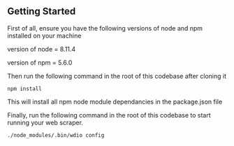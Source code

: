 ## Getting Started

First of all, ensure you have the following versions of node and npm installed on your machine

version of node = 8.11.4

version of npm = 5.6.0

Then run the following command in the root of this codebase after cloning it

```
npm install
```

This will install all npm node module dependancies in the package.json file

Finally, run the following command in the root of this codebase to start running your web scraper.

```
./node_modules/.bin/wdio config
```
